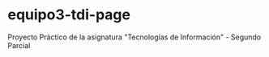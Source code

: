 # equipo3-tdi-page
Proyecto Práctico de la asignatura "Tecnologías de Información" - Segundo Parcial

